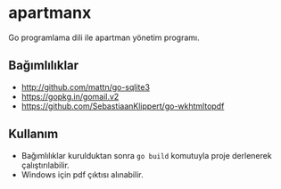 # apartmanx
Go programlama dili ile apartman yönetim programı.

## Bağımlılıklar
- http://github.com/mattn/go-sqlite3
- https://gopkg.in/gomail.v2
- https://github.com/SebastiaanKlippert/go-wkhtmltopdf

## Kullanım
- Bağımlılıklar kurulduktan sonra `go build` komutuyla proje derlenerek çalıştırılabilir.
- Windows için pdf çıktısı alınabilir.
